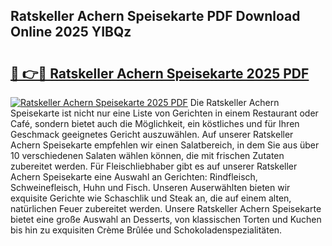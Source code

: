 ## Ratskeller Achern Speisekarte PDF Download Online 2025 YIBQz

# <h2><a href="http://gc65mr.nevu.top/?p=Ratskeller+Achern+Speisekarte">🔗 👉🔴 Ratskeller Achern Speisekarte 2025 PDF</a></h2>

[![Ratskeller Achern Speisekarte 2025 PDF](https://i.imgur.com/dBaPXMq.png)](http://gc65mr.nevu.top/?p=Ratskeller+Achern+Speisekarte)
Die Ratskeller Achern Speisekarte ist nicht nur eine Liste von Gerichten in einem Restaurant oder Café, sondern bietet auch die Möglichkeit, ein köstliches und für Ihren Geschmack geeignetes Gericht auszuwählen. Auf unserer Ratskeller Achern Speisekarte empfehlen wir einen Salatbereich, in dem Sie aus über 10 verschiedenen Salaten wählen können, die mit frischen Zutaten zubereitet werden. Für Fleischliebhaber gibt es auf unserer Ratskeller Achern Speisekarte eine Auswahl an Gerichten: Rindfleisch, Schweinefleisch, Huhn und Fisch. Unseren Auserwählten bieten wir exquisite Gerichte wie Schaschlik und Steak an, die auf einem alten, natürlichen Feuer zubereitet werden. Unsere Ratskeller Achern Speisekarte bietet eine große Auswahl an Desserts, von klassischen Torten und Kuchen bis hin zu exquisiten Crème Brûlée und Schokoladenspezialitäten.
